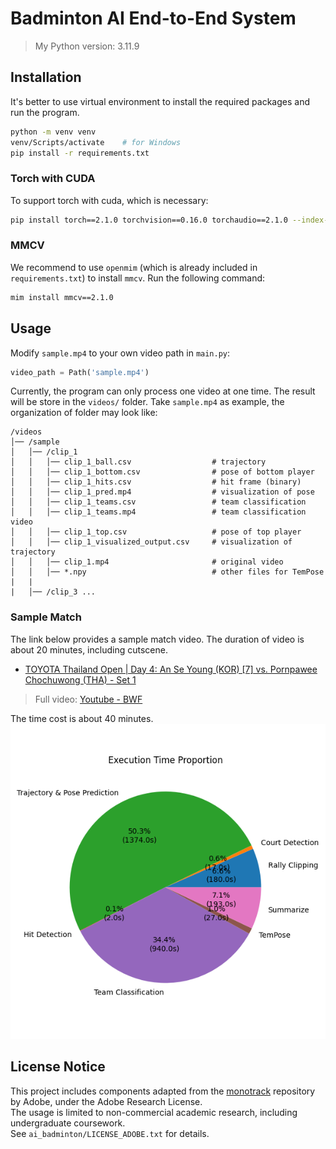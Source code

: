 # Badminton AI End-to-End System

> My Python version: 3.11.9

## Installation

It's better to use virtual environment to install the required packages and run the program.
```bash
python -m venv venv
venv/Scripts/activate    # for Windows
pip install -r requirements.txt
```

### Torch with CUDA

To support torch with cuda, which is necessary:
```bash
pip install torch==2.1.0 torchvision==0.16.0 torchaudio==2.1.0 --index-url https://download.pytorch.org/whl/cu118
```

### MMCV

We recommend to use `openmim` (which is already included in `requirements.txt`) to install `mmcv`. Run the following command:
```bash
mim install mmcv==2.1.0
```

## Usage

Modify `sample.mp4` to your own video path in `main.py`:
```py
video_path = Path('sample.mp4')
```
Currently, the program can only process one video at one time. The result will be store in the `videos/` folder. Take `sample.mp4` as example, the organization of folder may look like:
```
/videos
│── /sample               
│   │── /clip_1
│   │   │── clip_1_ball.csv                  # trajectory
│   │   │── clip_1_bottom.csv                # pose of bottom player
│   │   │── clip_1_hits.csv                  # hit frame (binary)
│   │   │── clip_1_pred.mp4                  # visualization of pose
│   │   │── clip_1_teams.csv                 # team classification
│   │   │── clip_1_teams.mp4                 # team classification video
│   │   │── clip_1_top.csv                   # pose of top player
│   │   │── clip_1_visualized_output.csv     # visualization of trajectory
│   │   │── clip_1.mp4                       # original video
│   │   │── *.npy                            # other files for TemPose
|   |
|   │── /clip_3 ...

```

### Sample Match

The link below provides a sample match video. The duration of video is about 20 minutes, including cutscene.
- [TOYOTA Thailand Open | Day 4: An Se Young (KOR) [7] vs. Pornpawee Chochuwong (THA) - Set 1](https://drive.google.com/file/d/1d2Y1BEy4gYv25UcB1pRduWsKySfUzlz_/view?usp=drive_link)

> Full video: [Youtube - BWF](https://www.youtube.com/watch?v=TXT-qlniM90)

The time cost is about 40 minutes.
![pie](images/execution_time_proportion.png)

## License Notice

This project includes components adapted from the [monotrack](https://github.com/jhwang7628/monotrack) repository by Adobe, under the Adobe Research License.  
The usage is limited to non-commercial academic research, including undergraduate coursework.  
See `ai_badminton/LICENSE_ADOBE.txt` for details.
